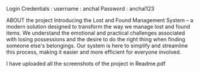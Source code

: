 Login Credentials :
username : anchal
Password : anchal123

ABOUT the project 
Introducing the Lost and Found Management System – a modern solution designed to transform the way we manage lost and found items. We understand the emotional and practical challenges associated with losing possessions and the desire to do the right thing when finding someone else's belongings. Our system is here to simplify and streamline this process, making it easier and more efficient for everyone involved. 

 I have uploaded all the screenshots of the project in Readme.pdf
